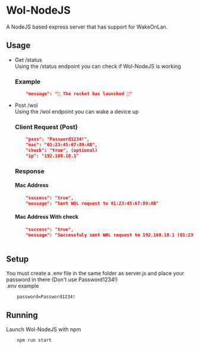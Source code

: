 # Wol-NodeJS
A NodeJS based express server that has support for WakeOnLan.

## Usage
- Get /status    
    Using the /status endpoint you can check if Wol-NodeJS is working
    ### Example
    ``` JSON
        "message": "🚀 The rocket has launched 🚀"
    ``` 
- Post /wol   
    Using the /wol endpoint you can wake a device up
    ### Client Request (Post)
    ``` JSON
        "pass": "Password1234!",
        "mac": "01:23:45:67:89:AB",
        "check": "true", (optional)
        "ip": "192.168.10.1"
    ```
    ### Response 
    #### Mac Address
    ``` JSON
        "success": "true",
        "message": "Sent WOL request to 01:23:45:67:89:AB"
    ``` 
    #### Mac Address With check
    ``` JSON
        "success": "true",
        "message": "Successfuly sent WOL request to 192.168.10.1 (01:23:45:67:89:AB)"
            
    ```

## Setup
You must create a .env file in the same folder as server.js and place your password in there (Don't use Password1234!)   
.env example
``` TEXT
    password=Password1234!
```

## Running
Launch Wol-NodeJS with npm
``` SHELL
    npm run start
```